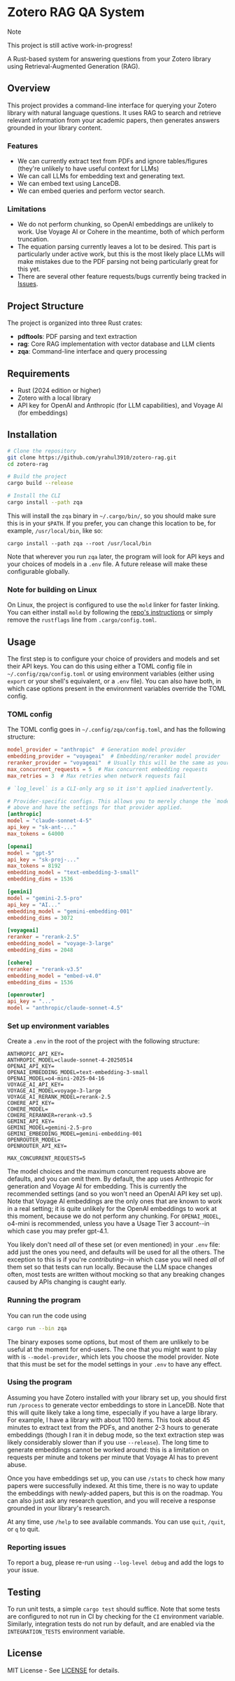 # Zotero RAG QA System

> [!NOTE]
> This project is still active work-in-progress!

A Rust-based system for answering questions from your Zotero library using Retrieval-Augmented Generation (RAG).

## Overview

This project provides a command-line interface for querying your Zotero library with natural language questions. It uses RAG to search and retrieve relevant information from your academic papers, then generates answers grounded in your library content.

### Features

* We can currently extract text from PDFs and ignore tables/figures (they're unlikely to have useful context for LLMs)
* We can call LLMs for embedding text and generating text.
* We can embed text using LanceDB.
* We can embed queries and perform vector search.

### Limitations

* We do not perform chunking, so OpenAI embeddings are unlikely to work. Use Voyage AI or Cohere in the meantime, both of which perform truncation.
* The equation parsing currently leaves a lot to be desired. This part is particularly under active work, but this is the most likely place LLMs will make mistakes due to the PDF parsing not being particularly great for this yet.
* There are several other feature requests/bugs currently being tracked in [Issues](https://github.com/zotero-rag/zotero-rag/issues).

## Project Structure

The project is organized into three Rust crates:

- **pdftools**: PDF parsing and text extraction
- **rag**: Core RAG implementation with vector database and LLM clients
- **zqa**: Command-line interface and query processing

## Requirements

- Rust (2024 edition or higher)
- Zotero with a local library
- API key for OpenAI and Anthropic (for LLM capabilities), and Voyage AI (for embeddings)

## Installation

```bash
# Clone the repository
git clone https://github.com/yrahul3910/zotero-rag.git
cd zotero-rag

# Build the project
cargo build --release

# Install the CLI
cargo install --path zqa
```

This will install the `zqa` binary in `~/.cargo/bin/`, so you should make sure this is in your `$PATH`. If you prefer, you can change this location to be, for example, `/usr/local/bin`, like so:

```
cargo install --path zqa --root /usr/local/bin
```

Note that wherever you run `zqa` later, the program will look for API keys and your choices of models in a `.env` file. A future release will make these configurable globally.

### Note for building on Linux

On Linux, the project is configured to use the `mold` linker for faster linking. You can either install `mold` by following the [repo's instructions](https://github.com/rui314/mold) or simply remove the `rustflags` line from `.cargo/config.toml`.

## Usage

The first step is to configure your choice of providers and models and set their API keys. You can do this using either a TOML config file in `~/.config/zqa/config.toml` or using environment variables (either using `export` or your shell's equivalent, or a `.env` file). You can also have both, in which case options present in the environment variables override the TOML config.

### TOML config

The TOML config goes in `~/.config/zqa/config.toml`, and has the following structure:

```toml
model_provider = "anthropic"  # Generation model provider
embedding_provider = "voyageai"  # Embedding/reranker model provider
reranker_provider = "voyageai"  # Usually this will be the same as your `embedding_provider`
max_concurrent_requests = 5  # Max concurrent embedding requests
max_retries = 3  # Max retries when network requests fail

# `log_level` is a CLI-only arg so it isn't applied inadvertently.

# Provider-specific configs. This allows you to merely change the `model_provider`
# above and have the settings for that provider applied.
[anthropic]
model = "claude-sonnet-4-5"
api_key = "sk-ant-..."
max_tokens = 64000

[openai]
model = "gpt-5"
api_key = "sk-proj-..."
max_tokens = 8192
embedding_model = "text-embedding-3-small"
embedding_dims = 1536

[gemini]
model = "gemini-2.5-pro"
api_key = "AI..."
embedding_model = "gemini-embedding-001"
embedding_dims = 3072

[voyageai]
reranker = "rerank-2.5"
embedding_model = "voyage-3-large"
embedding_dims = 2048

[cohere]
reranker = "rerank-v3.5"
embedding_model = "embed-v4.0"
embedding_dims = 1536

[openrouter]
api_key = "..."
model = "anthropic/claude-sonnet-4.5"
```

### Set up environment variables

Create a `.env` in the root of the project with the following structure:
```
ANTHROPIC_API_KEY=
ANTHROPIC_MODEL=claude-sonnet-4-20250514
OPENAI_API_KEY=
OPENAI_EMBEDDING_MODEL=text-embedding-3-small
OPENAI_MODEL=o4-mini-2025-04-16
VOYAGE_AI_API_KEY=
VOYAGE_AI_MODEL=voyage-3-large
VOYAGE_AI_RERANK_MODEL=rerank-2.5
COHERE_API_KEY=
COHERE_MODEL=
COHERE_RERANKER=rerank-v3.5
GEMINI_API_KEY=
GEMINI_MODEL=gemini-2.5-pro
GEMINI_EMBEDDING_MODEL=gemini-embedding-001
OPENROUTER_MODEL=
OPENROUTER_API_KEY=

MAX_CONCURRENT_REQUESTS=5
```

The model choices and the maximum concurrent requests above are defaults, and you can omit them. By default, the app uses Anthropic for generation and Voyage AI for embedding. This is currently the recommended settings (and so you won't need an OpenAI API key set up). Note that Voyage AI embeddings are the only ones that are known to work in a real setting; it is quite unlikely for the OpenAI embeddings to work at this moment, because we do not perform any chunking. For `OPENAI_MODEL`, o4-mini is recommended, unless you have a Usage Tier 3 account--in which case you may prefer gpt-4.1.

You likely don't need _all_ of these set (or even mentioned) in your `.env` file: add just the ones you need, and defaults will be used for all the others. The exception to this is if you're _contributing_--in which case you will need _all_ of them set so that tests can run locally. Because the LLM space changes often, most tests are written without mocking so that any breaking changes caused by APIs changing is caught early.

### Running the program

You can run the code using

```bash
cargo run --bin zqa
```

The binary exposes some options, but most of them are unlikely to be useful at the moment for end-users. The one that you might want to play with is `--model-provider`, which lets you choose the model provider. Note that this must be set for the model settings in your `.env` to have any effect.

### Using the program

Assuming you have Zotero installed with your library set up, you should first run `/process` to generate vector embeddings to store in LanceDB. Note that this will quite likely take a long time, especially if you have a large library. For example, I have a library with about 1100 items. This took about 45 minutes to extract text from the PDFs, and another 2-3 hours to generate embeddings (though I ran it in debug mode, so the text extraction step was likely considerably slower than if you use `--release`). The long time to generate embeddings cannot be worked around: this is a limitation on requests per minute and tokens per minute that Voyage AI has to prevent abuse.

Once you have embeddings set up, you can use `/stats` to check how many papers were successfully indexed. At this time, there is no way to update the embeddings with newly-added papers, but this is on the roadmap. You can also just ask any research question, and you will receive a response grounded in your library's research.

At any time, use `/help` to see available commands. You can use `quit`, `/quit`, or `q` to quit.

### Reporting issues

To report a bug, please re-run using `--log-level debug` and add the logs to your issue.

## Testing

To run unit tests, a simple `cargo test` should suffice. Note that some tests are configured to not run in CI by checking for the `CI` environment variable. Similarly, integration tests do not run by default, and are enabled via the `INTEGRATION_TESTS` environment variable.

## License

MIT License - See [LICENSE](LICENSE) for details.
